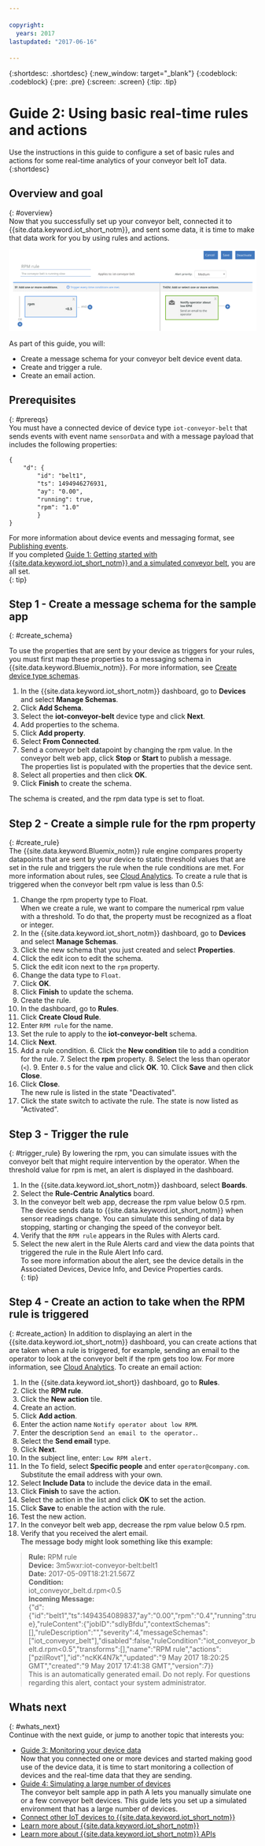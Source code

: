 ```yaml
---

copyright:
  years: 2017
lastupdated: "2017-06-16"

---
```


{:shortdesc: .shortdesc}
{:new_window: target="_blank"}
{:codeblock: .codeblock}
{:pre: .pre}
{:screen: .screen}
{:tip: .tip}

# Guide 2: Using basic real-time rules and actions
Use the instructions in this guide to configure a set of basic rules and actions for some real-time analytics of your conveyor belt IoT data.
{:shortdesc}

## Overview and goal
{: #overview}  
Now that you successfully set up your conveyor belt, connected it to {{site.data.keyword.iot_short_notm}}, and sent some data, it is time to make that data work for you by using rules and actions.

![Example rule](images/slow_rule.svg "Example rule")

As part of this guide, you will:
- Create a message schema for your conveyor belt device event data.
- Create and trigger a rule.
- Create an email action.

## Prerequisites
{: #prereqs}  
You must have a connected device of device type `iot-conveyor-belt` that sends events with event name `sensorData` and with a message payload that includes the following properties:
```
{
	"d": {
		"id": "belt1",
		"ts": 1494946276931,
		"ay": "0.00",
		"running": true,
		"rpm": "1.0"
		}
}
```
For more information about device events and messaging format, see [Publishing events](/docs/services/IoT/devices/mqtt.html#publishing_events).  
If you completed [Guide 1: Getting started with {{site.data.keyword.iot_short_notm}} and a simulated conveyor belt](getting-started-iot-conveyor.html), you are all set.  
{: tip}

## Step 1 - Create a message schema for the sample app
{: #create_schema}

To use the properties that are sent by your device as triggers for your rules, you must first map these properties to a messaging schema in {{site.data.keyword.Bluemix_notm}}. For more information, see [Create device type schemas](/docs/services/IoT/im_schemas.html#iotrtinsights_task).
1. In the {{site.data.keyword.iot_short_notm}} dashboard, go to **Devices** and select **Manage Schemas**.
2. Click **Add Schema**.
3. Select the **iot-conveyor-belt** device type and click **Next**.
4. Add properties to the schema.
 1. Click **Add property**.
 2. Select **From Connected**.
 3. Send a conveyor belt datapoint by changing the rpm value.
In the conveyor belt web app, click **Stop** or **Start** to publish a message.  
The properties list is populated with the properties that the device sent.
 4. Select all properties and then click **OK**.
5. Click **Finish** to create the schema.  

The schema is created, and the rpm data type is set to float.

## Step 2 - Create a simple rule for the rpm property
{: #create_rule}  
The {{site.data.keyword.Bluemix_notm}} rule engine compares property datapoints that are sent by your device to static threshold values that are set in the rule and triggers the rule when the rule conditions are met. For more information about rules, see [Cloud Analytics](/docs/services/IoT/cloud_analytics.html#rules).
To create a rule that is triggered when the conveyor belt rpm value is less than 0.5:
1. Change the rpm property type to Float.  
When we create a rule, we want to compare the numerical rpm value with a threshold. To do that, the property must be recognized as a float or integer.
 1. In the {{site.data.keyword.iot_short_notm}} dashboard, go to **Devices** and select **Manage Schemas**.
 1. Click the new schema that you just created and select **Properties**.
 2. Click the edit icon to edit the schema.
 3. Click the edit icon next to the `rpm` property.
 4. Change the data type to `Float`.  
 5. Click **OK**.
 6. Click **Finish** to update the schema.  
2. Create the rule.
 1. In the dashboard, go to **Rules**.
 2. Click **Create Cloud Rule**.
 3. Enter `RPM rule` for the name.
 4. Set the rule to apply to the **iot-conveyor-belt** schema.
 5. Click **Next**.
 6. Add a rule condition.
    6. Click the **New condition** tile to add a condition for the rule.
    7. Select the **rpm** property.
    8. Select the less than operator (`<`).
    9. Enter `0.5` for the value and click **OK**.
    10. Click **Save** and then click **Close**.
 11. Click **Close**.  
The new rule is listed in the state "Deactivated".
12. Click the state switch to activate the rule.
The state is now listed as "Activated".

## Step 3 - Trigger the rule
{: #trigger_rule}
By lowering the rpm, you can simulate issues with the conveyor belt that might require intervention by the operator. When the threshold value for rpm is met, an alert is displayed in the dashboard.
1. In the {{site.data.keyword.iot_short_notm}} dashboard, select **Boards**.
3. Select the **Rule-Centric Analytics** board.
4. In the conveyor belt web app, decrease the rpm value below 0.5 rpm.
The device sends data to {{site.data.keyword.iot_short_notm}} when sensor readings change. You can simulate this sending of data by stopping, starting or changing the speed of the conveyor belt.  
5. Verify that the `RPM rule` appears in the Rules with Alerts card.
6. Select the new alert in the Rule Alerts card and view the data points that triggered the rule in the Rule Alert Info card.  
To see more information about the alert, see the device details in the Associated Devices, Device Info, and Device Properties cards.  
{: tip}

## Step 4 - Create an action to take when the RPM rule is triggered
{: #create_action}
In addition to displaying an alert in the {{site.data.keyword.iot_short_notm}} dashboard, you can create actions that are taken when a rule is triggered, for example, sending an email to the operator to look at the conveyor belt if the rpm gets too low. For more information, see [Cloud Analytics](/docs/services/IoT/cloud_analytics.html#shared).
To create an email action:
1. In the {{site.data.keyword.iot_short}} dashboard, go to **Rules**.
2. Click the **RPM rule**.
3. Click the **New action** tile.
4. Create an action.
 1. Click **Add action**.
 2. Enter the action name `Notify operator about low RPM`.
 3. Enter the description `Send an email to the operator.`.
 4. Select the **Send email** type.
 5. Click **Next**.
 6. In the subject line, enter: `Low RPM alert.`
 7. In the To field, select **Specific people** and enter `operator@company.com`.  
Substitute the email address with your own.
 8. Select **Include Data** to include the device data in the email.
 9. Click **Finish** to save the action.  
5. Select the action in the list and click **OK** to set the action.
6. Click **Save** to enable the action with the rule.
7. Test the new action.
 4. In the conveyor belt web app, decrease the rpm value below 0.5 rpm.
 5. Verify that you received the alert email.  
The message body might look something like this example:
> **Rule:** RPM rule  
> **Device:** 3m5wxr:iot-conveyor-belt:belt1  
> **Date:** 2017-05-09T18:21:21.567Z  
> **Condition:**  
> iot_conveyor_belt.d.rpm<0.5  
> **Incoming Message:**  
> {"d":{"id":"belt1","ts":1494354089837,"ay":"0.00","rpm":"0.4","running":true},"ruleContent":{"jobID":"sdIyBfdu","contextSchemas":[],"ruleDescription":"","severity":4,"messageSchemas":["iot_conveyor_belt"],"disabled":false,"ruleCondition":"iot_conveyor_belt.d.rpm<0.5","transforms":[],"name":"RPM rule","actions":["pziIRovt"],"id":"ncKK4N7k","updated":"9 May 2017 18:20:25 GMT","created":"9 May 2017 17:41:38 GMT","version":7}}  
> This is an automatically generated email. Do not reply. For questions regarding this alert, contact your system administrator.

## Whats next
{: #whats_next}  
Continue with the next guide, or jump to another topic that interests you:
- [Guide 3: Monitoring your device data](getting-started-iot-monitoring.html)  
Now that you connected one or more devices and started making good use of the device data, it is time to start monitoring a collection of devices and the real-time data that they are sending.
- [Guide 4: Simulating a large number of devices](getting-started-iot-large-scale-simulation.html)  
The conveyor belt sample app in path A lets you manually simulate one or a few conveyor belt devices. This guide lets you set up a simulated environment that has a large number of devices.
- [Connect other IoT devices to {{site.data.keyword.iot_short_notm}}](/docs/services/IoT/iotplatform_task.html)
- [Learn more about {{site.data.keyword.iot_short_notm}}](/docs/services/IoT/iotplatform_overview.html)
- [Learn more about {{site.data.keyword.iot_short_notm}} APIs](/docs/services/IoT/reference/api.html)
